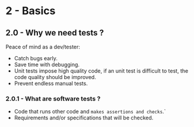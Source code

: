 # 2 - Basics

## 2.0 - Why we need tests ?

Peace of mind as a dev/tester:
- Catch bugs early.
- Save time with debugging.
- Unit tests impose high quality code, if an unit test is difficult to test, the code quality should be improved.
- Prevent endless manual tests.

### 2.0.1 - What are software tests ?

- Code that runs other code and `makes assertions and checks`.`
- Requirements and/or specifications that will be checked.
